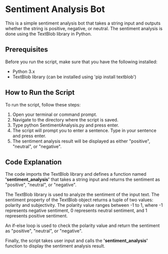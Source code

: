 # Sentiment Analysis Bot
This is a simple sentiment analysis bot that takes a string input and outputs whether the string is positive, negative, or neutral. The sentiment analysis is done using the TextBlob library in Python.

## Prerequisites
Before you run the script, make sure that you have the following installed:

- Python 3.x
- TextBlob library (can be installed using 'pip install textblob')

## How to Run the Script
To run the script, follow these steps:

1. Open your terminal or command prompt.
2. Navigate to the directory where the script is saved.
3. Type python SentimentAnalysis.py and press enter.
4. The script will prompt you to enter a sentence. Type in your sentence and press enter.
5. The sentiment analysis result will be displayed as either "positive", "neutral", or "negative".

## Code Explanation
The code imports the TextBlob library and defines a function named **'sentiment_analysis'** that takes a string input and returns the sentiment as "positive", "neutral", or "negative".

The TextBlob library is used to analyze the sentiment of the input text. The sentiment property of the TextBlob object returns a tuple of two values: polarity and subjectivity. The polarity value ranges between -1 to 1, where -1 represents negative sentiment, 0 represents neutral sentiment, and 1 represents positive sentiment.

An if-else loop is used to check the polarity value and return the sentiment as "positive", "neutral", or "negative".

Finally, the script takes user input and calls the **'sentiment_analysis'** function to display the sentiment analysis result.

